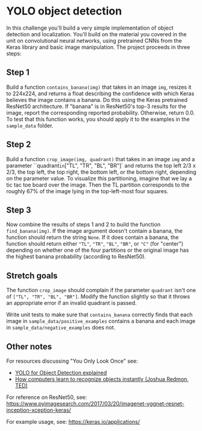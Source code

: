 # YOLO object detection

In this challenge you'll build a very simple implementation of object detection
and localization. You'll build on the material you covered in the unit on
convolutional neural networks, using pretrained CNNs from the Keras library and
basic image manipulation. The project proceeds in three steps:

## Step 1

Build a function `contains_banana(img)` that takes in an image `img`, resizes
it to 224x224, and returns a float describing the confidence with which Keras
believes the image contains a banana. Do this using the Keras pretrained
ResNet50 architecture. If "banana" is in ResNet50's top-3 results for the image,
report the corresponding reported probability. Otherwise, return 0.0. To test
that this function works, you should apply it to the examples in the
`sample_data` folder.


## Step 2

Build a function `crop_image(img, quadrant)` that takes in an image `img` and a
parameter ``quadrant` in `["TL", "TR", "BL", "BR"]` and returns the top left 2/3
x 2/3, the top left, the top right, the bottom left, or the bottom right,
depending on the parameter value. To visualize this partitioning, imagine that
we lay a tic tac toe board over the image. Then the TL partition corresponds to
the roughly 67% of the image lying in the top-left-most four squares.

## Step 3

Now combine the results of steps 1 and 2 to build the function
`find_banana(img)`. If the image argument doesn't contain a banana, the function
should return the string `None`. If it does contain a banana, the function
should return either `"TL"`, `"TR"`, `"BL"`, `"BR"`, or `"C"` (for "center")
depending on whether one of the four partitions or the original image has the
highest banana probability (according to ResNet50).

## Stretch goals

The function `crop_image` should complain if the parameter `quadrant` isn't one
of `["TL", "TR", "BL", "BR"]`. Modify the function slightly so that it throws an
appropriate error if an invalid quadrant is passed.

Write unit tests to make sure that `contains_banana` correctly finds that each
image in `sample_data/positive_examples` contains a banana and each image in
`sample_data/negative_examples` does not.

## Other notes

For resources discussing "You Only Look Once" see:

- [YOLO for Object Detection explained](https://medium.com/diaryofawannapreneur/yolo-you-only-look-once-for-object-detection-explained-6f80ea7aaa1e)
- [How computers learn to recognize objects instantly (Joshua Redmon, TED)](https://youtu.be/Cgxsv1riJhI)


For reference on ResNet50, see:
https://www.pyimagesearch.com/2017/03/20/imagenet-vggnet-resnet-inception-xception-keras/

For example usage, see: https://keras.io/applications/
